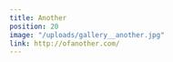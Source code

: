 ```yaml
---
title: Another
position: 20
image: "/uploads/gallery__another.jpg"
link: http://ofanother.com/
---
```


